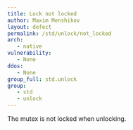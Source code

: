 ```yaml
---
title: Lock not locked
author: Maxim Menshikov
layout: defect
permalink: /std/unlock/not_locked
arch:
   - native
vulnerability:
   - None
ddos:
   - None
group_full: std.unlock
group:
   - std
   - unlock
---
```


The mutex is not locked when unlocking.
